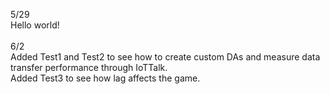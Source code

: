 5/29\
Hello world!\
\
6/2\
Added Test1 and Test2 to see how to create custom DAs and measure data transfer performance through IoTTalk.\
Added Test3 to see how lag affects the game.
